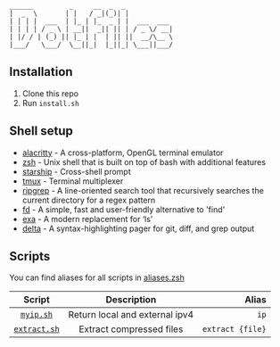 ```
______         _     __  _  _
|  _  \       | |   / _|(_)| |
| | | |  ___  | |_ | |_  _ | |  ___  ___
| | | | / _ \ | __||  _|| || | / _ \/ __|
| |/ / | (_) || |_ | |  | || ||  __/\__ \
|___/   \___/  \__||_|  |_||_| \___||___/
```

## Installation

1. Clone this repo
2. Run `install.sh`

## Shell setup

- [alacritty](https://github.com/alacritty/alacritty) - A cross-platform, OpenGL terminal emulator
- [zsh](https://github.com/ohmyzsh/ohmyzsh/wiki/Installing-ZSH) - Unix shell that is built on top of bash with additional features
- [starship](https://github.com/starship/starship) - Cross-shell prompt
- [tmux](https://github.com/tmux/tmux) - Terminal multiplexer
- [ripgrep](https://github.com/BurntSushi/ripgrep) - A line-oriented search tool that recursively searches the current directory for a regex pattern
- [fd](https://github.com/sharkdp/fd) - A simple, fast and user-friendly alternative to 'find'
- [exa](https://github.com/ogham/exa) - A modern replacement for ‘ls’
- [delta](https://github.com/dandavison/delta) - A syntax-highlighting pager for git, diff, and grep output

## Scripts

You can find aliases for all scripts in [aliases.zsh](.config/zsh/aliases.zsh)

|                                          Script                                          |          Description           |            Alias |
| :--------------------------------------------------------------------------------------: | :----------------------------: | ---------------: |
|   [`myip.sh`](https://github.com/themadnesstony/dotfiles/blob/master/scripts/myip.sh)    | Return local and external ipv4 |             `ip` |
| [`extract.sh`](https://github.com/themadnesstony/dotfiles/blob/master/scripts/extact.sh) |    Extract compressed files    | `extract {file}` |

